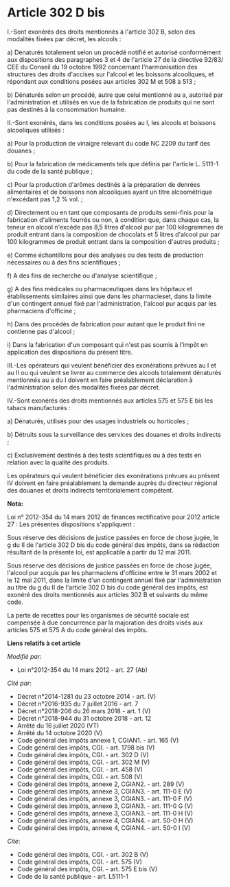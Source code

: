 # Article 302 D bis

I.-Sont exonérés des droits mentionnés à l'article 302 B, selon des modalités fixées par décret, les alcools : 

a) Dénaturés totalement selon un procédé notifié et autorisé conformément aux dispositions des paragraphes 3 et 4 de
l'article 27 de la directive 92/83/ CEE du Conseil du 19 octobre 1992 concernant l'harmonisation des structures des droits
d'accises sur l'alcool et les boissons alcooliques, et répondant aux conditions posées aux articles 302 M et 508 à 513 ; 

b) Dénaturés selon un procédé, autre que celui mentionné au a, autorisé par l'administration et utilisés en vue de la
fabrication de produits qui ne sont pas destinés à la consommation humaine. 

II.-Sont exonérés, dans les conditions posées au I, les alcools et boissons alcooliques utilisés : 

a) Pour la production de vinaigre relevant du code NC 2209 du tarif des douanes ; 

b) Pour la fabrication de médicaments tels que définis par l'article L. 5111-1 du code de la santé publique ; 

c) Pour la production d'arômes destinés à la préparation de denrées alimentaires et de boissons non alcooliques ayant un
titre alcoométrique n'excédant pas 1,2 % vol. ; 

d) Directement ou en tant que composants de produits semi-finis pour la fabrication d'aliments fourrés ou non, à condition
que, dans chaque cas, la teneur en alcool n'excède pas 8,5 litres d'alcool pur par 100 kilogrammes de produit entrant dans la
composition de chocolats et 5 litres d'alcool pur par 100 kilogrammes de produit entrant dans la composition d'autres
produits ; 

e) Comme échantillons pour des analyses ou des tests de production nécessaires ou à des fins scientifiques ; 

f) A des fins de recherche ou d'analyse scientifique ; 

g) A des fins médicales ou pharmaceutiques dans les hôpitaux et établissements similaires ainsi que dans les pharmacieset,
dans la limite d'un contingent annuel fixé par l'administration, l'alcool pur acquis par les pharmaciens d'officine ; 

h) Dans des procédés de fabrication pour autant que le produit fini ne contienne pas d'alcool ; 

i) Dans la fabrication d'un composant qui n'est pas soumis à l'impôt en application des dispositions du présent titre. 

III.-Les opérateurs qui veulent bénéficier des exonérations prévues au I et au II ou qui veulent se livrer au commerce des
alcools totalement dénaturés mentionnés au a du I doivent en faire préalablement déclaration à l'administration selon des
modalités fixées par décret. 

IV.-Sont exonérés des droits mentionnés aux articles 575 et 575 E bis les tabacs manufacturés : 

a) Dénaturés, utilisés pour des usages industriels ou horticoles ; 

b) Détruits sous la surveillance des services des douanes et droits indirects ; 

c) Exclusivement destinés à des tests scientifiques ou à des tests en relation avec la qualité des produits. 

Les opérateurs qui veulent bénéficier des exonérations prévues au présent IV doivent en faire préalablement la demande auprès
du directeur régional des douanes et droits indirects territorialement compétent.

**Nota:**

Loi n° 2012-354 du 14 mars 2012 de finances rectificative pour 2012 article 27 : Les présentes dispositions s'appliquent :

Sous réserve des décisions de justice passées en force de chose jugée, le g du II de l'article 302 D bis du code général des
impôts, dans sa rédaction résultant de la présente loi, est applicable à partir du 12 mai 2011.

Sous réserve des décisions de justice passées en force de chose jugée, l'alcool pur acquis par les pharmaciens d'officine
entre le 31 mars 2002 et le 12 mai 2011, dans la limite d'un contingent annuel fixé par l'administration au titre du g du II
de l'article 302 D bis du code général des impôts, est exonéré des droits mentionnés aux articles 302 B et suivants du même
code.

La perte de recettes pour les organismes de sécurité sociale est compensée à due concurrence par la majoration des droits
visés aux articles 575 et 575 A du code général des impôts.

**Liens relatifs à cet article**

_Modifié par_:

  - Loi n°2012-354 du 14 mars 2012 - art. 27 (Ab)

_Cité par_:

  - Décret n°2014-1281 du 23 octobre 2014 - art. (V)
  - Décret n°2016-935 du 7 juillet 2016 - art. 7
  - Décret n°2018-206 du 26 mars 2018 - art. 1 (V)
  - Décret n°2018-944 du 31 octobre 2018 - art. 12
  - Arrêté du 16 juillet 2020 (VT)
  - Arrêté du 14 octobre 2020 (V)
  - Code général des impôts annexe 1, CGIAN1. - art. 165 (V)
  - Code général des impôts, CGI. - art. 1798 bis (V)
  - Code général des impôts, CGI. - art. 302 D (V)
  - Code général des impôts, CGI. - art. 302 M (V)
  - Code général des impôts, CGI. - art. 458 (V)
  - Code général des impôts, CGI. - art. 508 (V)
  - Code général des impôts, annexe 2, CGIAN2. - art. 289 (V)
  - Code général des impôts, annexe 3, CGIAN3. - art. 111-0 E (V)
  - Code général des impôts, annexe 3, CGIAN3. - art. 111-0 F (V)
  - Code général des impôts, annexe 3, CGIAN3. - art. 111-0 G (V)
  - Code général des impôts, annexe 3, CGIAN3. - art. 111-0 H (V)
  - Code général des impôts, annexe 4, CGIAN4. - art. 50-0 H (V)
  - Code général des impôts, annexe 4, CGIAN4. - art. 50-0 I (V)

_Cite_:

  - Code général des impôts, CGI. - art. 302 B (V)
  - Code général des impôts, CGI. - art. 575 (V)
  - Code général des impôts, CGI. - art. 575 E bis (V)
  - Code de la santé publique - art. L5111-1

